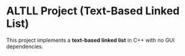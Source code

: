 # ALTLL Project (Text-Based Linked List)

This project implements a **text-based linked list** in C++ with no GUI dependencies.  
